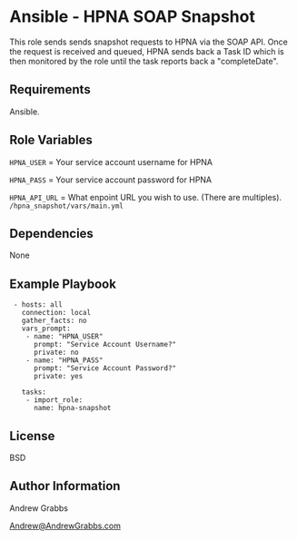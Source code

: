 Ansible - HPNA SOAP Snapshot
=========

This role sends sends snapshot requests to HPNA via the SOAP API. Once the request is received and queued, HPNA sends back a Task ID which is then monitored by the role until the task reports back a "completeDate".

Requirements
------------

Ansible.

Role Variables
--------------

`HPNA_USER` = Your service account username for HPNA

`HPNA_PASS` = Your service account password for HPNA

`HPNA_API_URL` = What enpoint URL you wish to use. (There are multiples). `/hpna_snapshot/vars/main.yml`

Dependencies
------------

None

Example Playbook
----------------

```
 - hosts: all
   connection: local
   gather_facts: no
   vars_prompt:
    - name: "HPNA_USER"
      prompt: "Service Account Username?"
      private: no
    - name: "HPNA_PASS"
      prompt: "Service Account Password?"
      private: yes

   tasks:
    - import_role:
      name: hpna-snapshot
```

License
-------

BSD

Author Information
------------------

Andrew Grabbs

Andrew@AndrewGrabbs.com
